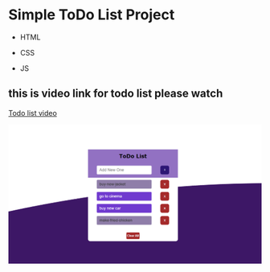 # Simple ToDo List Project 

- HTML
* CSS
+ JS

## this is video link for todo list please watch

[Todo list video](https://drive.google.com/file/d/1hpjkJIF3v9B8PDtjv-4EI_D-hL37f1xJ/view?usp=sharing)


![todolist image](./src/assets/todolist.png)
